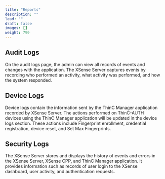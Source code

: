 ```yaml
---
title: "Reports"
description: ""
lead: ""
draft: false
images: []
weight: 790
---
```




## Audit Logs

On the audit logs page, the admin can view all records of events and changes with the application. The XSense Server captures events by recording who performed an activity, what activity was performed, and how the system responded.


## Device Logs
Device logs contain the information sent by the ThinC Manager application recorded by XSense Server. The actions performed on ThinC-AUTH devices using the ThinC Manager application will be updated in the device logs section. These actions include Fingerprint enrollment, credential registration, device reset, and Set Max Fingerprints.


## Security Logs

The XSense Server stores and displays the history of events and errors in the XSense Server, XSense CPP, and ThinC Manager application. It provides information such as records of user login to the XSense dashboard, user activity, and authentication requests. 